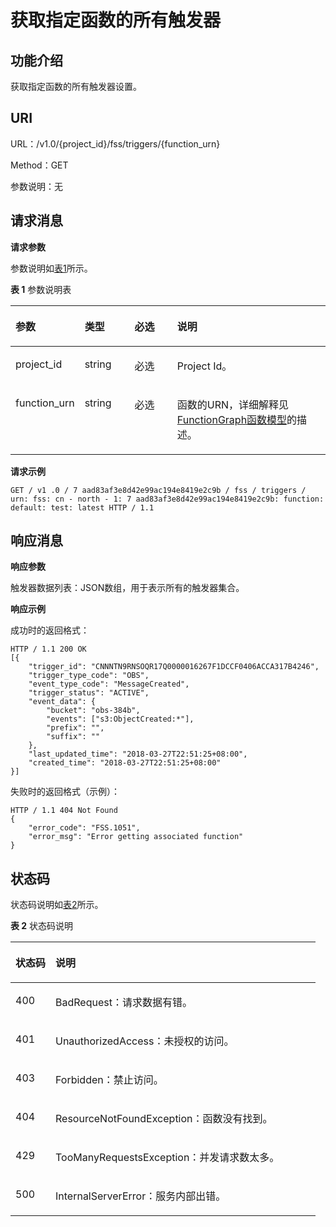 # 获取指定函数的所有触发器<a name="functiongraph_06_0119"></a>

## 功能介绍<a name="section64411347"></a>

获取指定函数的所有触发器设置。

## URI<a name="section42831213"></a>

URL：/v1.0/\{project\_id\}/fss/triggers/\{function\_urn\}

Method：GET

参数说明：无

## 请求消息<a name="section49936605"></a>

**请求参数**

参数说明如[表1](#d0e5446)所示。

**表 1**  参数说明表

<a name="d0e5446"></a>
<table><thead align="left"><tr id="row43359934"><th class="cellrowborder" valign="top" width="19.189999999999998%" id="mcps1.2.5.1.1"><p id="p22493766"><a name="p22493766"></a><a name="p22493766"></a>参数</p>
</th>
<th class="cellrowborder" valign="top" width="16.16%" id="mcps1.2.5.1.2"><p id="p10055771"><a name="p10055771"></a><a name="p10055771"></a>类型</p>
</th>
<th class="cellrowborder" valign="top" width="14.14%" id="mcps1.2.5.1.3"><p id="p9211108"><a name="p9211108"></a><a name="p9211108"></a>必选</p>
</th>
<th class="cellrowborder" valign="top" width="50.51%" id="mcps1.2.5.1.4"><p id="p7902282"><a name="p7902282"></a><a name="p7902282"></a>说明</p>
</th>
</tr>
</thead>
<tbody><tr id="row36105076"><td class="cellrowborder" valign="top" width="19.189999999999998%" headers="mcps1.2.5.1.1 "><p id="p38830026"><a name="p38830026"></a><a name="p38830026"></a>project_id</p>
</td>
<td class="cellrowborder" valign="top" width="16.16%" headers="mcps1.2.5.1.2 "><p id="p58224438"><a name="p58224438"></a><a name="p58224438"></a>string</p>
</td>
<td class="cellrowborder" valign="top" width="14.14%" headers="mcps1.2.5.1.3 "><p id="p18559005"><a name="p18559005"></a><a name="p18559005"></a>必选</p>
</td>
<td class="cellrowborder" valign="top" width="50.51%" headers="mcps1.2.5.1.4 "><p id="p26884457"><a name="p26884457"></a><a name="p26884457"></a>Project Id。</p>
</td>
</tr>
<tr id="row40633529"><td class="cellrowborder" valign="top" width="19.189999999999998%" headers="mcps1.2.5.1.1 "><p id="p2981527"><a name="p2981527"></a><a name="p2981527"></a>function_urn</p>
</td>
<td class="cellrowborder" valign="top" width="16.16%" headers="mcps1.2.5.1.2 "><p id="p40177101"><a name="p40177101"></a><a name="p40177101"></a>string</p>
</td>
<td class="cellrowborder" valign="top" width="14.14%" headers="mcps1.2.5.1.3 "><p id="p33119748"><a name="p33119748"></a><a name="p33119748"></a>必选</p>
</td>
<td class="cellrowborder" valign="top" width="50.51%" headers="mcps1.2.5.1.4 "><p id="p65453923"><a name="p65453923"></a><a name="p65453923"></a>函数的URN，详细解释见<a href="FunctionGraph函数模型.md">FunctionGraph函数模型</a>的描述。</p>
</td>
</tr>
</tbody>
</table>

**请求示例**

```
GET / v1 .0 / 7 aad83af3e8d42e99ac194e8419e2c9b / fss / triggers / urn: fss: cn - north - 1: 7 aad83af3e8d42e99ac194e8419e2c9b: function: default: test: latest HTTP / 1.1
```

## 响应消息<a name="section46776267"></a>

**响应参数**

触发器数据列表：JSON数组，用于表示所有的触发器集合。

**响应示例**

成功时的返回格式：

```
HTTP / 1.1 200 OK
[{
	"trigger_id": "CNNNTN9RNSOQR17Q0000016267F1DCCF0406ACCA317B4246",
	"trigger_type_code": "OBS",
	"event_type_code": "MessageCreated",
	"trigger_status": "ACTIVE",
	"event_data": {
		"bucket": "obs-384b",
		"events": ["s3:ObjectCreated:*"],
		"prefix": "",
		"suffix": ""
	},
	"last_updated_time": "2018-03-27T22:51:25+08:00",
	"created_time": "2018-03-27T22:51:25+08:00"
}]
```

失败时的返回格式（示例）：

```
HTTP / 1.1 404 Not Found 
{
	"error_code": "FSS.1051",
	"error_msg": "Error getting associated function"
}
```

## 状态码<a name="section18333224"></a>

状态码说明如[表2](#d0e5553)所示。

**表 2**  状态码说明

<a name="d0e5553"></a>
<table><thead align="left"><tr id="row30807992"><th class="cellrowborder" valign="top" width="13.13%" id="mcps1.2.3.1.1"><p id="p12419409"><a name="p12419409"></a><a name="p12419409"></a>状态码</p>
</th>
<th class="cellrowborder" valign="top" width="86.87%" id="mcps1.2.3.1.2"><p id="p66448071"><a name="p66448071"></a><a name="p66448071"></a>说明</p>
</th>
</tr>
</thead>
<tbody><tr id="row13584641"><td class="cellrowborder" valign="top" width="13.13%" headers="mcps1.2.3.1.1 "><p id="p26614119"><a name="p26614119"></a><a name="p26614119"></a>400</p>
</td>
<td class="cellrowborder" valign="top" width="86.87%" headers="mcps1.2.3.1.2 "><p id="p8260067"><a name="p8260067"></a><a name="p8260067"></a>BadRequest：请求数据有错。</p>
</td>
</tr>
<tr id="row7231739"><td class="cellrowborder" valign="top" width="13.13%" headers="mcps1.2.3.1.1 "><p id="p48900016"><a name="p48900016"></a><a name="p48900016"></a>401</p>
</td>
<td class="cellrowborder" valign="top" width="86.87%" headers="mcps1.2.3.1.2 "><p id="p1478382"><a name="p1478382"></a><a name="p1478382"></a>UnauthorizedAccess：未授权的访问。</p>
</td>
</tr>
<tr id="row15185183914427"><td class="cellrowborder" valign="top" width="13.13%" headers="mcps1.2.3.1.1 "><p id="p12185123934217"><a name="p12185123934217"></a><a name="p12185123934217"></a>403</p>
</td>
<td class="cellrowborder" valign="top" width="86.87%" headers="mcps1.2.3.1.2 "><p id="p201851739154211"><a name="p201851739154211"></a><a name="p201851739154211"></a>Forbidden：禁止访问。</p>
</td>
</tr>
<tr id="row13305439"><td class="cellrowborder" valign="top" width="13.13%" headers="mcps1.2.3.1.1 "><p id="p3998780"><a name="p3998780"></a><a name="p3998780"></a>404</p>
</td>
<td class="cellrowborder" valign="top" width="86.87%" headers="mcps1.2.3.1.2 "><p id="p55465782"><a name="p55465782"></a><a name="p55465782"></a>ResourceNotFoundException：函数没有找到。</p>
</td>
</tr>
<tr id="row29429993"><td class="cellrowborder" valign="top" width="13.13%" headers="mcps1.2.3.1.1 "><p id="p35019224"><a name="p35019224"></a><a name="p35019224"></a>429</p>
</td>
<td class="cellrowborder" valign="top" width="86.87%" headers="mcps1.2.3.1.2 "><p id="p17984920"><a name="p17984920"></a><a name="p17984920"></a>TooManyRequestsException：并发请求数太多。</p>
</td>
</tr>
<tr id="row27646558"><td class="cellrowborder" valign="top" width="13.13%" headers="mcps1.2.3.1.1 "><p id="p24778714"><a name="p24778714"></a><a name="p24778714"></a>500</p>
</td>
<td class="cellrowborder" valign="top" width="86.87%" headers="mcps1.2.3.1.2 "><p id="p60918778"><a name="p60918778"></a><a name="p60918778"></a>InternalServerError：服务内部出错。</p>
</td>
</tr>
</tbody>
</table>

